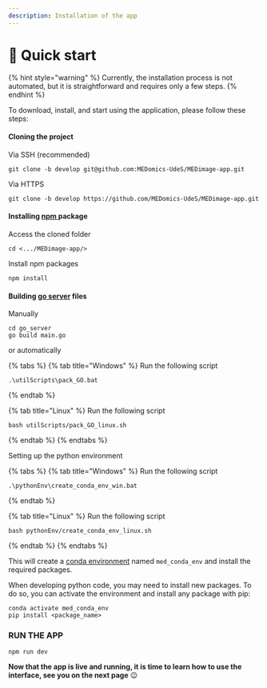```yaml
---
description: Installation of the app
---
```


# 👊 Quick start

{% hint style="warning" %}
Currently, the installation process is not automated, but it is straightforward and requires only a few steps.
{% endhint %}

To download, install, and start using the application, please follow these steps:

#### Cloning the project

Via SSH (recommended)

```
git clone -b develop git@github.com:MEDomics-UdeS/MEDimage-app.git
```

Via HTTPS

```
git clone -b develop https://github.com/MEDomics-UdeS/MEDimage-app.git
```

#### Installing [npm ](https://www.npmjs.com/)package

Access the cloned folder

```
cd <.../MEDimage-app/>
```

Install npm packages

```
npm install
```

#### Building [go server](https://go.dev/) files

Manually

```
cd go_server
go build main.go
```

or automatically

{% tabs %}
{% tab title="Windows" %}
Run the following script

```
.\utilScripts\pack_GO.bat
```
{% endtab %}

{% tab title="Linux" %}
Run the following script

```
bash utilScripts/pack_GO_linux.sh
```
{% endtab %}
{% endtabs %}

Setting up the python environment

{% tabs %}
{% tab title="Windows" %}
Run the following script

```
.\pythonEnv\create_conda_env_win.bat
```
{% endtab %}

{% tab title="Linux" %}
Run the following script

```
bash pythonEnv/create_conda_env_linux.sh
```
{% endtab %}
{% endtabs %}

This will create a [conda environment](https://conda.io/projects/conda/en/latest/user-guide/tasks/manage-environments.html) named `med_conda_env` and install the required packages.

When developing python code, you may need to install new packages. To do so, you can activate the environment and install any package with pip:

```
conda activate med_conda_env
pip install <package_name>
```

### RUN THE APP

```
npm run dev
```

**Now that the app is live and running, it is time to learn how to use the interface, see you on the next page** :wink:
